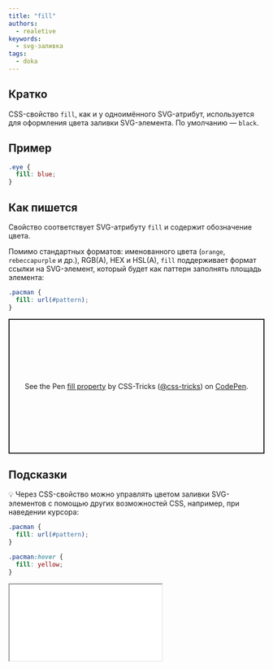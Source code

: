 ```yaml
---
title: "fill"
authors:
  - realetive
keywords:
  - svg-заливка
tags:
  - doka
---
```


## Кратко

CSS-свойство `fill`, как и у одноимённого SVG-атрибут, используется для оформления цвета заливки SVG-элемента. По умолчанию — `black`.

## Пример

```css
.eye {
  fill: blue;
}
```

## Как пишется

Свойство соответствует SVG-атрибуту `fill` и содержит обозначение цвета.

Помимо стандартных форматов: именованного цвета (`orange`, `rebeccapurple` и др.), RGB(A), HEX и HSL(A), `fill` поддерживает формат ссылки на SVG-элемент, который будет как паттерн заполнять площадь элемента:

```css
.pacman {
  fill: url(#pattern);
}
```

<p class="codepen" data-height="265" data-theme-id="light" data-default-tab="html,result" data-user="css-tricks" data-slug-hash="qbmZNw" style="height: 265px; box-sizing: border-box; display: flex; align-items: center; justify-content: center; border: 2px solid; margin: 1em 0; padding: 1em;" data-pen-title="fill property">
  <span>See the Pen <a href="https://codepen.io/team/css-tricks/pen/qbmZNw">
  fill property</a> by CSS-Tricks (<a href="https://codepen.io/css-tricks">@css-tricks</a>)
  on <a href="https://codepen.io">CodePen</a>.</span>
</p>
<script async src="https://cpwebassets.codepen.io/assets/embed/ei.js"></script>

## Подсказки

💡 Через CSS-свойство можно управлять цветом заливки SVG-элементов с помощью других возможностей CSS, например, при наведении курсора:

```css
.pacman {
  fill: url(#pattern);
}

.pacman:hover {
  fill: yellow;
}
```

<iframe title="" src="demos/Realetive-KKMoVza/index.html"></iframe>
